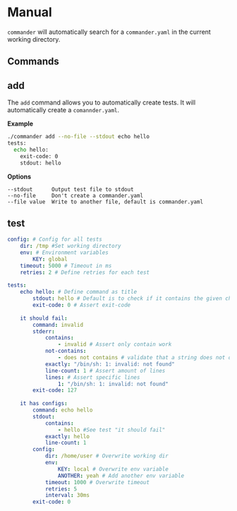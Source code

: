 # Manual

`commander` will automatically search for a `commander.yaml` in the current working directory.

## Commands

## add

The `add` command allows you to automatically create tests. It will automatically create a `comannder.yaml`.

**Example**

```bash
./commander add --no-file --stdout echo hello
tests:
  echo hello:
    exit-code: 0
    stdout: hello
```

**Options**

```
--stdout      Output test file to stdout
--no-file     Don't create a commander.yaml
--file value  Write to another file, default is commander.yaml
```

## test

```yaml
config: # Config for all tests
    dir: /tmp #Set working directory
    env: # Environment variables
        KEY: global
    timeout: 5000 # Timeout in ms
    retries: 2 # Define retries for each test
    
tests:
    echo hello: # Define command as title
        stdout: hello # Default is to check if it contains the given characters
        exit-code: 0 # Assert exit-code
        
    it should fail:
        command: invalid
        stderr:
            contains: 
                - invalid # Assert only contain work
            not-contains:
                - does not contains # validate that a string does not occur in stdout
            exactly: "/bin/sh: 1: invalid: not found"
            line-count: 1 # Assert amount of lines
            lines: # Assert specific lines
                1: "/bin/sh: 1: invalid: not found"
        exit-code: 127
        
    it has configs:
        command: echo hello
        stdout:
            contains: 
                - hello #See test "it should fail"
            exactly: hello
            line-count: 1
        config:
            dir: /home/user # Overwrite working dir
            env:
                KEY: local # Overwrite env variable
                ANOTHER: yeah # Add another env variable
            timeout: 1000 # Overwrite timeout
            retries: 5
            interval: 30ms
        exit-code: 0
```